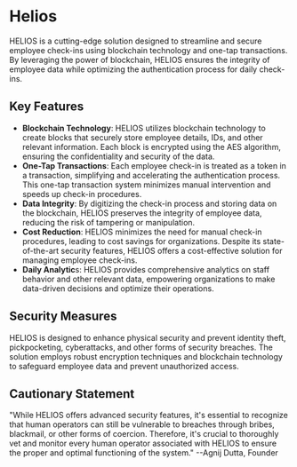 # Helios

HELIOS is a cutting-edge solution designed to streamline and secure employee check-ins using blockchain technology and one-tap transactions. By leveraging the power of blockchain, HELIOS ensures the integrity of employee data while optimizing the authentication process for daily check-ins.

## Key Features
+ **Blockchain Technology**: HELIOS utilizes blockchain technology to create blocks that securely store employee details, IDs, and other relevant information. Each block is encrypted using the AES algorithm, ensuring the confidentiality and security of the data.
+ **One-Tap Transactions**: Each employee check-in is treated as a token in a transaction, simplifying and accelerating the authentication process. This one-tap transaction system minimizes manual intervention and speeds up check-in procedures.
+ **Data Integrity**: By digitizing the check-in process and storing data on the blockchain, HELIOS preserves the integrity of employee data, reducing the risk of tampering or manipulation.
+ **Cost Reduction**: HELIOS minimizes the need for manual check-in procedures, leading to cost savings for organizations. Despite its state-of-the-art security features, HELIOS offers a cost-effective solution for managing employee check-ins.
+ **Daily Analytic**s: HELIOS provides comprehensive analytics on staff behavior and other relevant data, empowering organizations to make data-driven decisions and optimize their operations.
## Security Measures
HELIOS is designed to enhance physical security and prevent identity theft, pickpocketing, cyberattacks, and other forms of security breaches. The solution employs robust encryption techniques and blockchain technology to safeguard employee data and prevent unauthorized access.

## Cautionary Statement
"While HELIOS offers advanced security features, it's essential to recognize that human operators can still be vulnerable to breaches through bribes, blackmail, or other forms of coercion. Therefore, it's crucial to thoroughly vet and monitor every human operator associated with HELIOS to ensure the proper and optimal functioning of the system." --Agnij Dutta, Founder

[^1]: By combining blockchain technology with one-tap transactions, HELIOS revolutionizes the employee check-in process, making it seamless, secure, and efficient. With its advanced security measures and data analytics capabilities, HELIOS sets a new standard for modern workforce management solutions.
